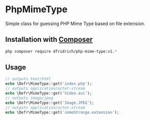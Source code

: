 # PhpMimeType

Simple class for guessing PHP Mime Type based on file extension.

Installation with [Composer](https://getcomposer.org/)
-----------------------------------------------------

``` sh
php composer require dfridrich/php-mime-type:v1.*
```

Usage
-----

``` php
// outputs text/html
echo \Defr\MimeType::get('index.php');
// outputs application/octet-stream
echo \Defr\MimeType::get('Video.avi');
// outputs image/jpeg
echo \Defr\MimeType::get('Image.JPEG');
// outputs application/octet-stream
echo \Defr\MimeType::get('someStrange.extension');
```